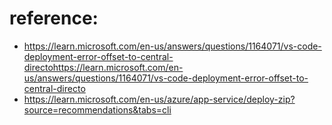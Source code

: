 # reference: 
- https://learn.microsoft.com/en-us/answers/questions/1164071/vs-code-deployment-error-offset-to-central-directohttps://learn.microsoft.com/en-us/answers/questions/1164071/vs-code-deployment-error-offset-to-central-directo
- https://learn.microsoft.com/en-us/azure/app-service/deploy-zip?source=recommendations&tabs=cli
